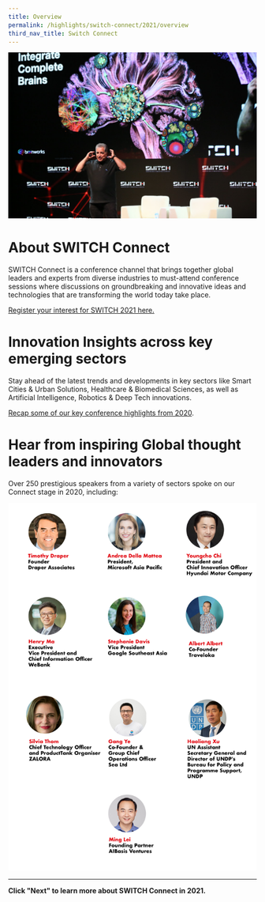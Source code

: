 ```yaml
---
title: Overview
permalink: /highlights/switch-connect/2021/overview
third_nav_title: Switch Connect
---
```

![](/images/SWITCH%20Connect%205.jpg)
# About SWITCH Connect
SWITCH Connect is a conference channel that brings together global leaders and experts from diverse industries to must-attend conference sessions where discussions on groundbreaking and innovative ideas and technologies that are transforming the world today take place. 

[Register your interest for SWITCH 2021 here.](/interest)

# Innovation Insights across key emerging sectors
Stay ahead of the latest trends and developments in key sectors like Smart Cities & Urban Solutions, Healthcare & Biomedical Sciences, as well as Artificial Intelligence, Robotics & Deep Tech innovations.

[Recap some of our key conference highlights from 2020](https://notes.switchsg.org).

# Hear from inspiring Global thought leaders and innovators
Over 250 prestigious speakers from a variety of sectors spoke on our Connect stage in 2020, including:

![Alt text for image on Isomer site](/images/ISOMER%20pages-SPEAKERS-01.jpg)

***
**Click "Next" to learn more about SWITCH Connect in 2021.**